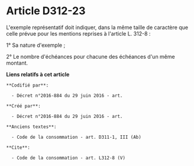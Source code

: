 # Article D312-23

L'exemple représentatif doit indiquer, dans la même taille de caractère que celle prévue pour les mentions reprises à
l'article L. 312-8 : 

1° Sa nature d'exemple ; 

2° Le nombre d'échéances pour chacune des échéances d'un même montant.

**Liens relatifs à cet article**

	**Codifié par**:

	  - Décret n°2016-884 du 29 juin 2016 - art.

	**Créé par**:

	  - Décret n°2016-884 du 29 juin 2016 - art.

	**Anciens textes**:

	  - Code de la consommation - art. D311-1, III (Ab)

	**Cite**:

	  - Code de la consommation - art. L312-8 (V)
